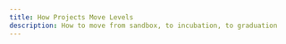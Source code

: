 ```yaml
---
title: How Projects Move Levels
description: How to move from sandbox, to incubation, to graduation
---
```

